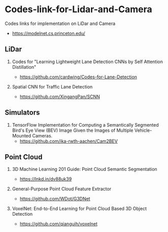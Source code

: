 # Codes-link-for-Lidar-and-Camera
Codes links for implementation on LiDar and Camera

* https://modelnet.cs.princeton.edu/

## LiDar 

1. Codes for "Learning Lightweight Lane Detection CNNs by Self Attention Distillation" 
    * https://github.com/cardwing/Codes-for-Lane-Detection
    
2. Spatial CNN for Traffic Lane Detection 
   * https://github.com/XingangPan/SCNN 


## Simulators 
1. TensorFlow Implementation for Computing a Semantically Segmented Bird's Eye View (BEV) Image Given the Images of Multiple Vehicle-Mounted Cameras.
   * https://github.com/ika-rwth-aachen/Cam2BEV
   
   
 ## Point Cloud

1. 3D Machine Learning 201 Guide: Point Cloud Semantic Segmentation
   * https://lnkd.in/dv88uk39 
   
2. General-Purpose Point Cloud Feature Extractor
   * https://github.com/WDot/G3DNet
   
3. VoxelNet: End-to-End Learning for Point Cloud Based 3D Object Detection
   * https://github.com/qianguih/voxelnet
 
